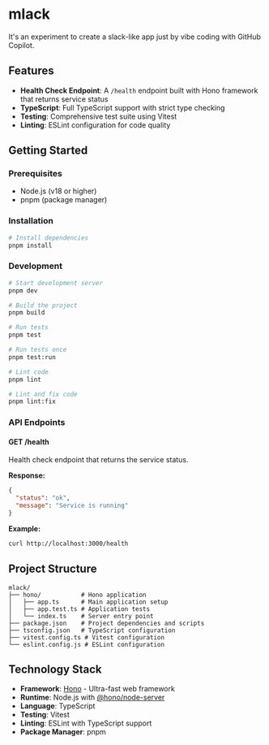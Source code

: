 # mlack

It's an experiment to create a slack-like app just by vibe coding with GitHub Copilot.

## Features

- **Health Check Endpoint**: A `/health` endpoint built with Hono framework that returns service status
- **TypeScript**: Full TypeScript support with strict type checking
- **Testing**: Comprehensive test suite using Vitest
- **Linting**: ESLint configuration for code quality

## Getting Started

### Prerequisites

- Node.js (v18 or higher)
- pnpm (package manager)

### Installation

```bash
# Install dependencies
pnpm install
```

### Development

```bash
# Start development server
pnpm dev

# Build the project
pnpm build

# Run tests
pnpm test

# Run tests once
pnpm test:run

# Lint code
pnpm lint

# Lint and fix code
pnpm lint:fix
```

### API Endpoints

#### GET /health

Health check endpoint that returns the service status.

**Response:**
```json
{
  "status": "ok",
  "message": "Service is running"
}
```

**Example:**
```bash
curl http://localhost:3000/health
```

## Project Structure

```
mlack/
├── hono/           # Hono application
│   ├── app.ts      # Main application setup
│   ├── app.test.ts # Application tests
│   └── index.ts    # Server entry point
├── package.json    # Project dependencies and scripts
├── tsconfig.json   # TypeScript configuration
├── vitest.config.ts # Vitest configuration
└── eslint.config.js # ESLint configuration
```

## Technology Stack

- **Framework**: [Hono](https://hono.dev/) - Ultra-fast web framework
- **Runtime**: Node.js with [@hono/node-server](https://github.com/honojs/node-server)
- **Language**: TypeScript
- **Testing**: Vitest
- **Linting**: ESLint with TypeScript support
- **Package Manager**: pnpm
